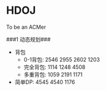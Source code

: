 HDOJ
====
To be an ACMer

###1 动态规划###

- 背包
	- 0-1背包: 2546 2955 2602 1203
	- 完全背包: 1114 1248 4508
	- 多重背包: 1059 2191 1171
- 简单DP: 4545 4540 1176
